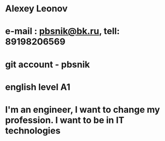 
# Alexey Leonov
# e-mail : pbsnik@bk.ru, tell: 89198206569
# git account - pbsnik
# english level A1
# I'm an engineer, I want to change my profession. I want to be in IT technologies
